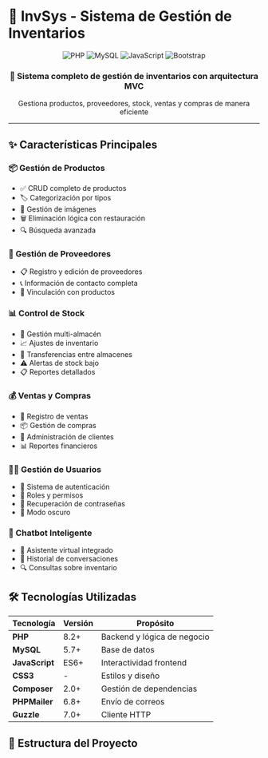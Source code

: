 # 🏢 InvSys - Sistema de Gestión de Inventarios

<div align="center">
  <img src="https://img.shields.io/badge/PHP-777BB4?style=for-the-badge&logo=php&logoColor=white" alt="PHP">
  <img src="https://img.shields.io/badge/MySQL-4479A1?style=for-the-badge&logo=mysql&logoColor=white" alt="MySQL">
  <img src="https://img.shields.io/badge/JavaScript-F7DF1E?style=for-the-badge&logo=javascript&logoColor=black" alt="JavaScript">
  <img src="https://img.shields.io/badge/Bootstrap-563D7C?style=for-the-badge&logo=bootstrap&logoColor=white" alt="Bootstrap">
</div>

<div align="center">
  <h3>🚀 Sistema completo de gestión de inventarios con arquitectura MVC</h3>
  <p>Gestiona productos, proveedores, stock, ventas y compras de manera eficiente</p>
</div>

---

## ✨ Características Principales

### 📦 Gestión de Productos
- ✅ CRUD completo de productos
- 🏷️ Categorización por tipos
- 📸 Gestión de imágenes
- 🗑️ Eliminación lógica con restauración
- 🔍 Búsqueda avanzada

### 👥 Gestión de Proveedores
- 📋 Registro y edición de proveedores
- 📞 Información de contacto completa
- 🔗 Vinculación con productos

### 📊 Control de Stock
- 🏪 Gestión multi-almacén
- 📈 Ajustes de inventario
- 🔄 Transferencias entre almacenes
- ⚠️ Alertas de stock bajo
- 📋 Reportes detallados

### 💰 Ventas y Compras
- 🛒 Registro de ventas
- 📦 Gestión de compras
- 👤 Administración de clientes
- 📊 Reportes financieros

### 👨‍💼 Gestión de Usuarios
- 🔐 Sistema de autenticación
- 👥 Roles y permisos
- 🔄 Recuperación de contraseñas
- 🌙 Modo oscuro

### 🤖 Chatbot Inteligente
- 💬 Asistente virtual integrado
- 📝 Historial de conversaciones
- 🔍 Consultas sobre inventario

## 🛠️ Tecnologías Utilizadas

| Tecnología | Versión | Propósito |
|------------|---------|----------|
| **PHP** | 8.2+ | Backend y lógica de negocio |
| **MySQL** | 5.7+ | Base de datos |
| **JavaScript** | ES6+ | Interactividad frontend |
| **CSS3** | - | Estilos y diseño |
| **Composer** | 2.0+ | Gestión de dependencias |
| **PHPMailer** | 6.8+ | Envío de correos |
| **Guzzle** | 7.0+ | Cliente HTTP |


## 📁 Estructura del Proyecto